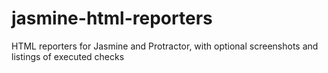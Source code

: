 # jasmine-html-reporters
HTML reporters for Jasmine and Protractor, with optional screenshots and listings of executed checks
